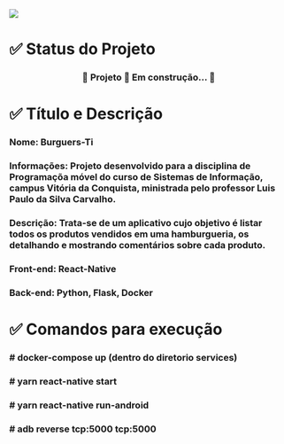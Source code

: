 <img src="https://github.com/queziafiladelfo/Burguers-Ti/blob/main/pj.png" >
<h1>✅ Status do Projeto</h1>
<h3 align="center"> 
	🚧  Projeto 🚀 Em construção...  🚧
</h3>

<h1>✅ Título e Descrição</h1>
<h3>Nome: Burguers-Ti</h3>
<h3>Informações: Projeto desenvolvido para a disciplina de Programaçõa móvel do curso de Sistemas de Informação,
campus Vitória da Conquista, ministrada pelo professor Luis Paulo da Silva Carvalho.</h3>
<h3>Descrição: Trata-se de um aplicativo cujo objetivo é listar todos os produtos vendidos em uma hamburgueria, 
os detalhando e mostrando comentários sobre cada produto.</h3>
<h3>Front-end: React-Native</h3>
<h3>Back-end: Python, Flask, Docker</h3>


<h1>✅ Comandos para execução</h1>
<h3> # docker-compose up (dentro do diretorio services) </h3>
<h3> # yarn react-native start </h3>
<h3> # yarn react-native run-android </h3>
<h3> # adb reverse tcp:5000 tcp:5000 </h3>
